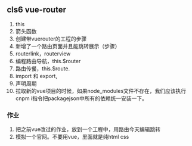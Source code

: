 ## cls6 vue-router
1. this
2. 箭头函数
3. 创建带vuerouter的工程的步骤
4. 新增了一个路由页面并且能跳转展示（步骤）
5. routerlink，routerview
6. 编程路由导航，this.$router
7. 路由传餐，this.$route.
8. import 和 export,
9. 声明周期
10. 拉取新的vue项目的时候，如果node_modules文件不存在，我们应该执行cnpm i指令把packagejson中所有的依赖统一安装一下。

### 作业
1. 把之前vue改过的作业，放到一个工程中，用路由今天编辑跳转
2. 模拟一个官网。不要用vue，里面就是纯html css
   